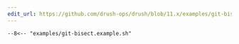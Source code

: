 ```yaml
---
edit_url: https://github.com/drush-ops/drush/blob/11.x/examples/git-bisect.example.sh
---
```

```shell
--8<-- "examples/git-bisect.example.sh"
```
